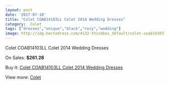 ```yaml
---
layout: post
date: '2017-07-10'
title: "Colet COAB14103LL Colet 2014 Wedding Dresses"
category:  Colet
tags: ["dresses","unique","black","rosy","wedding"]
image: http://img.hectodress.com/4132-thickbox_default/colet-coab14103ll-colet-2014-wedding-dresses.jpg
---
```

Colet COAB14103LL Colet 2014 Wedding Dresses

On Sales: **$261.28**
<a href="https://www.hectodress.com/-colet/2109-colet-coab14103ll-colet-2014-wedding-dresses.html"><amp-img layout="responsive" width="600" height="600" src="//img.hectodress.com/4132-thickbox_default/colet-coab14103ll-colet-2014-wedding-dresses.jpg" alt="Colet COAB14103LL Colet 2014 Wedding Dresses 0" /></a>
<a href="https://www.hectodress.com/-colet/2109-colet-coab14103ll-colet-2014-wedding-dresses.html"><amp-img layout="responsive" width="600" height="600" src="//img.hectodress.com/4134-thickbox_default/colet-coab14103ll-colet-2014-wedding-dresses.jpg" alt="Colet COAB14103LL Colet 2014 Wedding Dresses 1" /></a>
<a href="https://www.hectodress.com/-colet/2109-colet-coab14103ll-colet-2014-wedding-dresses.html"><amp-img layout="responsive" width="600" height="600" src="//img.hectodress.com/4133-thickbox_default/colet-coab14103ll-colet-2014-wedding-dresses.jpg" alt="Colet COAB14103LL Colet 2014 Wedding Dresses 2" /></a>

Buy it: [Colet COAB14103LL Colet 2014 Wedding Dresses](https://www.hectodress.com/-colet/2109-colet-coab14103ll-colet-2014-wedding-dresses.html "Colet COAB14103LL Colet 2014 Wedding Dresses")

View more: [ Colet](https://www.hectodress.com/34--colet " Colet")